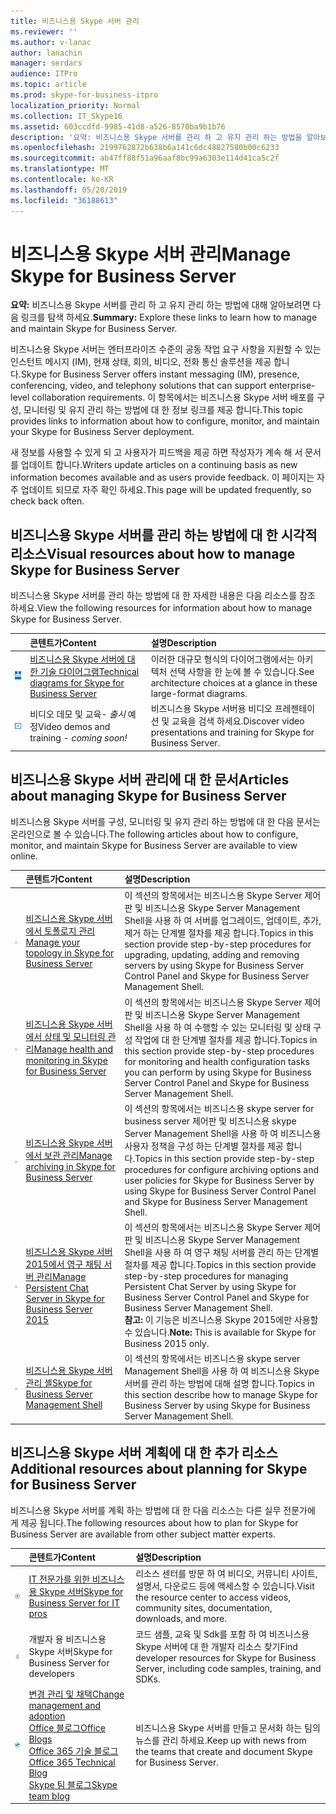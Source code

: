 ```yaml
---
title: 비즈니스용 Skype 서버 관리
ms.reviewer: ''
ms.author: v-lanac
author: lanachin
manager: serdars
audience: ITPro
ms.topic: article
ms.prod: skype-for-business-itpro
localization_priority: Normal
ms.collection: IT_Skype16
ms.assetid: 603ccdfd-9985-41d8-a526-8570ba9b1b76
description: '요약: 비즈니스용 Skype 서버를 관리 하 고 유지 관리 하는 방법을 알아보려면이 링크를 탐색 하세요.'
ms.openlocfilehash: 2199762872b638b6a141c6dc48827580b00c6233
ms.sourcegitcommit: ab47ff88f51a96aaf8bc99a6303e114d41ca5c2f
ms.translationtype: MT
ms.contentlocale: ko-KR
ms.lasthandoff: 05/20/2019
ms.locfileid: "36188613"
---
```

# <a name="manage-skype-for-business-server"></a><span data-ttu-id="3167b-103">비즈니스용 Skype 서버 관리</span><span class="sxs-lookup"><span data-stu-id="3167b-103">Manage Skype for Business Server</span></span> 

<span data-ttu-id="3167b-104">**요약:** 비즈니스용 Skype 서버를 관리 하 고 유지 관리 하는 방법에 대해 알아보려면 다음 링크를 탐색 하세요.</span><span class="sxs-lookup"><span data-stu-id="3167b-104">**Summary:** Explore these links to learn how to manage and maintain Skype for Business Server.</span></span>
  
<span data-ttu-id="3167b-105">비즈니스용 Skype 서버는 엔터프라이즈 수준의 공동 작업 요구 사항을 지원할 수 있는 인스턴트 메시지 (IM), 현재 상태, 회의, 비디오, 전화 통신 솔루션을 제공 합니다.</span><span class="sxs-lookup"><span data-stu-id="3167b-105">Skype for Business Server offers instant messaging (IM), presence, conferencing, video, and telephony solutions that can support enterprise-level collaboration requirements.</span></span> <span data-ttu-id="3167b-106">이 항목에서는 비즈니스용 Skype 서버 배포를 구성, 모니터링 및 유지 관리 하는 방법에 대 한 정보 링크를 제공 합니다.</span><span class="sxs-lookup"><span data-stu-id="3167b-106">This topic provides links to information about how to configure, monitor, and maintain your Skype for Business Server deployment.</span></span> 
  
<span data-ttu-id="3167b-107">새 정보를 사용할 수 있게 되 고 사용자가 피드백을 제공 하면 작성자가 계속 해 서 문서를 업데이트 합니다.</span><span class="sxs-lookup"><span data-stu-id="3167b-107">Writers update articles on a continuing basis as new information becomes available and as users provide feedback.</span></span> <span data-ttu-id="3167b-108">이 페이지는 자주 업데이트 되므로 자주 확인 하세요.</span><span class="sxs-lookup"><span data-stu-id="3167b-108">This page will be updated frequently, so check back often.</span></span>

## <a name="visual-resources-about-how-to-manage-skype-for-business-server"></a><span data-ttu-id="3167b-109">비즈니스용 Skype 서버를 관리 하는 방법에 대 한 시각적 리소스</span><span class="sxs-lookup"><span data-stu-id="3167b-109">Visual resources about how to manage Skype for Business Server</span></span>

<span data-ttu-id="3167b-110">비즈니스용 Skype 서버를 관리 하는 방법에 대 한 자세한 내용은 다음 리소스를 참조 하세요.</span><span class="sxs-lookup"><span data-stu-id="3167b-110">View the following resources for information about how to manage Skype for Business Server.</span></span>
  
||<span data-ttu-id="3167b-111">**콘텐트가**</span><span class="sxs-lookup"><span data-stu-id="3167b-111">**Content**</span></span>|<span data-ttu-id="3167b-112">**설명**</span><span class="sxs-lookup"><span data-stu-id="3167b-112">**Description**</span></span>|
|:-----|:-----|:-----|
|![테크니컬 다이어그램 아이콘](../media/87de0d09-77fd-46f2-b9f6-99a7998fd332.png)|[<span data-ttu-id="3167b-114">비즈니스용 Skype 서버에 대 한 기술 다이어그램</span><span class="sxs-lookup"><span data-stu-id="3167b-114">Technical diagrams for Skype for Business Server</span></span>](../technical-diagrams.md) <br/> |<span data-ttu-id="3167b-115">이러한 대규모 형식의 다이어그램에서는 아키텍처 선택 사항을 한 눈에 볼 수 있습니다.</span><span class="sxs-lookup"><span data-stu-id="3167b-115">See architecture choices at a glance in these large-format diagrams.</span></span>  <br/> |
|![비디오 아이콘](../media/143e0d86-1c68-482a-9bf9-93e7966acca0.png)|<span data-ttu-id="3167b-117">비디오 데모 및 교육- *출시* 예정</span><span class="sxs-lookup"><span data-stu-id="3167b-117">Video demos and training -  *coming soon!*</span></span>  <br/> |<span data-ttu-id="3167b-118">비즈니스용 Skype 서버용 비디오 프레젠테이션 및 교육을 검색 하세요.</span><span class="sxs-lookup"><span data-stu-id="3167b-118">Discover video presentations and training for Skype for Business Server.</span></span>  <br/> |
   
##  <a name="articles-about-managing-skype-for-business-server"></a><span data-ttu-id="3167b-119">비즈니스용 Skype 서버 관리에 대 한 문서</span><span class="sxs-lookup"><span data-stu-id="3167b-119">Articles about managing Skype for Business Server</span></span>

<span data-ttu-id="3167b-120">비즈니스용 Skype 서버를 구성, 모니터링 및 유지 관리 하는 방법에 대 한 다음 문서는 온라인으로 볼 수 있습니다.</span><span class="sxs-lookup"><span data-stu-id="3167b-120">The following articles about how to configure, monitor, and maintain Skype for Business Server are available to view online.</span></span> 
  
||<span data-ttu-id="3167b-121">**콘텐트가**</span><span class="sxs-lookup"><span data-stu-id="3167b-121">**Content**</span></span>|<span data-ttu-id="3167b-122">**설명**</span><span class="sxs-lookup"><span data-stu-id="3167b-122">**Description**</span></span>|
|:-----|:-----|:-----|
|![숫자 방법 아이콘](../media/d73b5029-a6ba-4abd-9197-d8151dabf56e.png)|[<span data-ttu-id="3167b-124">비즈니스용 Skype 서버에서 토폴로지 관리</span><span class="sxs-lookup"><span data-stu-id="3167b-124">Manage your topology in Skype for Business Server</span></span>](topology/topology.md) <br/> |<span data-ttu-id="3167b-125">이 섹션의 항목에서는 비즈니스용 Skype Server 제어판 및 비즈니스용 Skype Server Management Shell을 사용 하 여 서버를 업그레이드, 업데이트, 추가, 제거 하는 단계별 절차를 제공 합니다.</span><span class="sxs-lookup"><span data-stu-id="3167b-125">Topics in this section provide step-by-step procedures for upgrading, updating, adding and removing servers by using Skype for Business Server Control Panel and Skype for Business Server Management Shell.</span></span>  <br/> |
|![숫자 방법 아이콘](../media/d73b5029-a6ba-4abd-9197-d8151dabf56e.png)|[<span data-ttu-id="3167b-127">비즈니스용 Skype 서버에서 상태 및 모니터링 관리</span><span class="sxs-lookup"><span data-stu-id="3167b-127">Manage health and monitoring in Skype for Business Server</span></span>](health-and-monitoring/health-and-monitoring.md) <br/> |<span data-ttu-id="3167b-128">이 섹션의 항목에서는 비즈니스용 Skype Server 제어판 및 비즈니스용 Skype Server Management Shell을 사용 하 여 수행할 수 있는 모니터링 및 상태 구성 작업에 대 한 단계별 절차를 제공 합니다.</span><span class="sxs-lookup"><span data-stu-id="3167b-128">Topics in this section provide step-by-step procedures for monitoring and health configuration tasks you can perform by using Skype for Business Server Control Panel and Skype for Business Server Management Shell.</span></span>  <br/> |
|![숫자 방법 아이콘](../media/d73b5029-a6ba-4abd-9197-d8151dabf56e.png)|[<span data-ttu-id="3167b-130">비즈니스용 Skype 서버에서 보관 관리</span><span class="sxs-lookup"><span data-stu-id="3167b-130">Manage archiving in Skype for Business Server</span></span>](archiving/archiving.md) <br/> |<span data-ttu-id="3167b-131">이 섹션의 항목에서는 비즈니스용 skype server for business server 제어판 및 비즈니스용 skype Server Management Shell을 사용 하 여 비즈니스용 사용자 정책을 구성 하는 단계별 절차를 제공 합니다.</span><span class="sxs-lookup"><span data-stu-id="3167b-131">Topics in this section provide step-by-step procedures for configure archiving options and user policies for Skype for Business Server by using Skype for Business Server Control Panel and Skype for Business Server Management Shell.</span></span>  <br/> |
|![숫자 방법 아이콘](../media/d73b5029-a6ba-4abd-9197-d8151dabf56e.png)|[<span data-ttu-id="3167b-133">비즈니스용 Skype 서버 2015에서 영구 채팅 서버 관리</span><span class="sxs-lookup"><span data-stu-id="3167b-133">Manage Persistent Chat Server in Skype for Business Server 2015</span></span>](persistent-chat/persistent-chat.md) <br/> |<span data-ttu-id="3167b-134">이 섹션의 항목에서는 비즈니스용 Skype Server 제어판 및 비즈니스용 Skype Server Management Shell을 사용 하 여 영구 채팅 서버를 관리 하는 단계별 절차를 제공 합니다.</span><span class="sxs-lookup"><span data-stu-id="3167b-134">Topics in this section provide step-by-step procedures for managing Persistent Chat Server by using Skype for Business Server Control Panel and Skype for Business Server Management Shell.</span></span>  <br/> <span data-ttu-id="3167b-135">**참고:** 이 기능은 비즈니스용 Skype 2015에만 사용할 수 있습니다.</span><span class="sxs-lookup"><span data-stu-id="3167b-135">**Note:** This is available for Skype for Business 2015 only.</span></span>|
|![숫자 방법 아이콘](../media/d73b5029-a6ba-4abd-9197-d8151dabf56e.png)|[<span data-ttu-id="3167b-137">비즈니스용 Skype 서버 관리 셸</span><span class="sxs-lookup"><span data-stu-id="3167b-137">Skype for Business Server Management Shell</span></span>](management-shell.md) <br/> |<span data-ttu-id="3167b-138">이 섹션의 항목에서는 비즈니스용 skype server Management Shell을 사용 하 여 비즈니스용 Skype 서버를 관리 하는 방법에 대해 설명 합니다.</span><span class="sxs-lookup"><span data-stu-id="3167b-138">Topics in this section describe how to manage Skype for Business Server by using Skype for Business Server Management Shell.</span></span>  <br/> |
   
## <a name="additional-resources-about-planning-for-skype-for-business-server"></a><span data-ttu-id="3167b-139">비즈니스용 Skype 서버 계획에 대 한 추가 리소스</span><span class="sxs-lookup"><span data-stu-id="3167b-139">Additional resources about planning for Skype for Business Server</span></span>

<span data-ttu-id="3167b-140">비즈니스용 Skype 서버를 계획 하는 방법에 대 한 다음 리소스는 다른 실무 전문가에 게 제공 됩니다.</span><span class="sxs-lookup"><span data-stu-id="3167b-140">The following resources about how to plan for Skype for Business Server are available from other subject matter experts.</span></span> 
  
||<span data-ttu-id="3167b-141">**콘텐트가**</span><span class="sxs-lookup"><span data-stu-id="3167b-141">**Content**</span></span>|<span data-ttu-id="3167b-142">**설명**</span><span class="sxs-lookup"><span data-stu-id="3167b-142">**Description**</span></span>|
|:-----|:-----|:-----|
|![문서 아이콘](../media/4eff581b-890b-46cb-8224-a4122137d27e.png)|[<span data-ttu-id="3167b-144">IT 전문가를 위한 비즈니스용 Skype 서버</span><span class="sxs-lookup"><span data-stu-id="3167b-144">Skype for Business Server for IT pros</span></span>](https://go.microsoft.com/fwlink/p/?LinkId=527960) <br/> |<span data-ttu-id="3167b-145">리소스 센터를 방문 하 여 비디오, 커뮤니티 사이트, 설명서, 다운로드 등에 액세스할 수 있습니다.</span><span class="sxs-lookup"><span data-stu-id="3167b-145">Visit the  resource center to access videos, community sites, documentation, downloads, and more.</span></span> |
|![개발자 콘텐츠의 아이콘](../media/3626138a-2778-407e-911f-a0dcbdc36684.png)|<span data-ttu-id="3167b-147">개발자 용 비즈니스용 Skype 서버</span><span class="sxs-lookup"><span data-stu-id="3167b-147">Skype for Business Server for developers</span></span>  <br/> |<span data-ttu-id="3167b-148">코드 샘플, 교육 및 Sdk를 포함 하 여 비즈니스용 Skype 서버에 대 한 개발자 리소스 찾기</span><span class="sxs-lookup"><span data-stu-id="3167b-148">Find developer resources for Skype for Business Server, including code samples, training, and SDKs.</span></span> |
|![뉴스, 블로그 등의 아이콘](../media/ac692cb8-7db8-4810-b53f-1bc88b1e4cac.png)|[<span data-ttu-id="3167b-150">변경 관리 및 채택</span><span class="sxs-lookup"><span data-stu-id="3167b-150">Change management and adoption</span></span>](https://go.microsoft.com/fwlink/p/?LinkId=532796) <br/> [<span data-ttu-id="3167b-151">Office 블로그</span><span class="sxs-lookup"><span data-stu-id="3167b-151">Office Blogs</span></span>](https://go.microsoft.com/fwlink/p/?LinkId=528899) <br/> [<span data-ttu-id="3167b-152">Office 365 기술 블로그</span><span class="sxs-lookup"><span data-stu-id="3167b-152">Office 365 Technical Blog</span></span>](https://go.microsoft.com/fwlink/p/?LinkId=532798.aspx) <br/> [<span data-ttu-id="3167b-153">Skype 팀 블로그</span><span class="sxs-lookup"><span data-stu-id="3167b-153">Skype team blog</span></span>](https://go.microsoft.com/fwlink/p/?LinkId=532818) <br/> |<span data-ttu-id="3167b-154">비즈니스용 Skype 서버를 만들고 문서화 하는 팀의 뉴스를 관리 하세요.</span><span class="sxs-lookup"><span data-stu-id="3167b-154">Keep up with news from the teams that create and document Skype for Business Server.</span></span>  |
   

